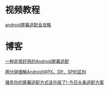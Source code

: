 # 视频教程

[android屏幕适配全攻略](https://www.imooc.com/learn/484)

#  博客

[一种非常好用的Android屏幕适配](https://www.jianshu.com/p/1302ad5a4b04)

[两分钟理解Android中PX、DP、SP的区别](https://blog.csdn.net/donkor_/article/details/77680042)

[骚年你的屏幕适配方式该升级了!-今日头条适配方案](https://juejin.im/post/5b7a29736fb9a019d53e7ee2)

